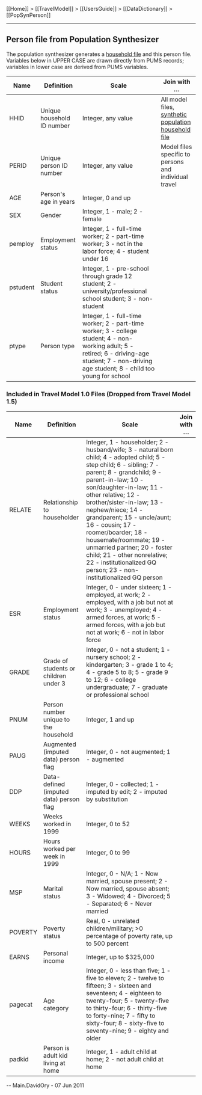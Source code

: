 [[Home]] > [[TravelModel]] > [[UsersGuide]] > [[DataDictionary]] > [[PopSynPerson]]

***

## Person file from Population Synthesizer

The population synthesizer generates a [household file](PopSynHousehold) and this person file. Variables below in UPPER CASE are drawn directly from PUMS records; variables in lower case are derived from PUMS variables.

| Name | Definition | Scale | Join with &hellip; |
|------|------------|-------|--------------|
| HHID | Unique household ID number | Integer, any value | All model files, [synthetic population household file](PopSynHousehold) |
| PERID | Unique person ID number | Integer, any value | Model files specific to persons and individual travel |
| AGE | Person's age in years | Integer, 0 and up | |
| SEX | Gender | Integer, 1 - male; 2 - female | |
| pemploy | Employment status | Integer, 1 - full-time worker; 2 - part-time worker; 3 - not in the labor force; 4 - student under 16 | |
| pstudent | Student status | Integer, 1 - pre-school through grade 12 student; 2 - university/professional school student; 3 - non-student | |
| ptype | Person type | Integer, 1 - full-time worker; 2 - part-time worker; 3 - college student; 4 - non-working adult; 5 - retired; 6 - driving-age student; 7 - non-driving age student; 8 - child too young for school | |

### Included in Travel Model 1.0 Files (Dropped from Travel Model 1.5)

| Name | Definition | Scale | Join with &hellip; |
|------|------------|-------|--------------|
| RELATE | Relationship to householder | Integer, 1 - householder; 2 - husband/wife; 3 - natural born child; 4 - adopted child; 5 - step child; 6 - sibling; 7 - parent; 8 - grandchild; 9 - parent-in-law; 10 - son/daughter-in-law; 11 - other relative; 12 - brother/sister-in-law; 13 - nephew/niece; 14 - grandparent; 15 - uncle/aunt; 16 - cousin; 17 - roomer/boarder; 18 - housemate/roommate; 19 - unmarried partner; 20 - foster child; 21 - other nonrelative; 22 - institutionalized GQ person; 23 - non-institutionalized GQ person | |
| ESR | Employment status | Integer, 0 - under sixteen; 1 - employed, at work; 2 - employed, with a job but not at work; 3 - unemployed; 4 - armed forces, at work; 5 - armed forces, with a job but not at work; 6 - not in labor force | |
| GRADE | Grade of students or children under 3 | Integer, 0 - not a student; 1 - nursery school; 2 - kindergarten; 3 - grade 1 to 4; 4 - grade 5 to 8; 5 - grade 9 to 12; 6 - college undergraduate; 7 - graduate or professional school | |
| PNUM | Person number unique to the household | Integer, 1 and up | |
| PAUG | Augmented (imputed data) person flag | Integer, 0 - not augmented; 1 - augmented | |
| DDP | Data-defined (imputed data) person flag | Integer, 0 - collected; 1 - imputed by edit; 2 - imputed by substitution | |
| WEEKS | Weeks worked in 1999 | Integer, 0 to 52 | |
| HOURS | Hours worked per week in 1999 | Integer, 0 to 99 | |
| MSP | Marital status | Integer, 0 - N/A; 1 - Now married, spouse present; 2 - Now married, spouse absent; 3 - Widowed; 4 - Divorced; 5 - Separated; 6 - Never married | |
| POVERTY | Poverty status | Real, 0 - unrelated children/military; &gt;0 percentage of poverty rate, up to 500 percent | |
| EARNS | Personal income | Integer, up to $325,000 | |
| pagecat | Age category | Integer, 0 - less than five; 1 - five to eleven; 2 - twelve to fifteen; 3 - sixteen and seventeen; 4 - eighteen to twenty-four; 5 - twenty-five to thirty-four; 6 - thirty-five to forty-nine; 7 - fifty to sixty-four; 8 - sixty-five to seventy-nine; 9 - eighty and older | |
| padkid | Person is adult kid living at home | Integer, 1 - adult child at home; 2 - not adult child at home | |


-- Main.DavidOry - 07 Jun 2011